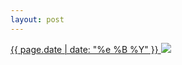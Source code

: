 ```yaml
---
layout: post
---
```


<p>
  <a href="/400">
    <time>{{ page.date | date: "%e %B %Y" }}</time>
    <img src="{{ site.assets_url }}/400.jpg">
  </a>
  
</p>
